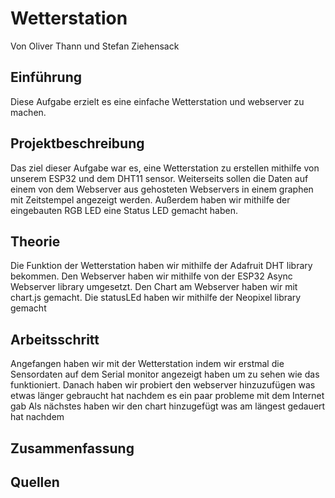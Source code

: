 # Wetterstation
Von Oliver Thann und Stefan Ziehensack

## Einführung
Diese Aufgabe erzielt es eine einfache Wetterstation und webserver zu machen.

## Projektbeschreibung
Das ziel dieser Aufgabe war es, eine Wetterstation zu erstellen mithilfe von unserem ESP32 und dem DHT11 sensor. Weiterseits sollen die Daten auf einem von dem Webserver aus gehosteten Webservers in einem graphen mit Zeitstempel angezeigt werden.
Außerdem haben wir mithilfe der eingebauten RGB LED eine Status LED gemacht haben.

## Theorie
Die Funktion der Wetterstation haben wir mithilfe der Adafruit DHT library bekommen.
Den Webserver haben wir mithilfe von der ESP32 Async Webserver library umgesetzt.
Den Chart am Webserver haben wir mit chart.js gemacht.
Die statusLEd haben wir mithilfe der Neopixel library gemacht

## Arbeitsschritt
Angefangen haben wir mit der Wetterstation indem wir erstmal die Sensordaten auf dem Serial monitor angezeigt haben um zu sehen wie das funktioniert.
Danach haben wir probiert den webserver hinzuzufügen was etwas länger gebraucht hat nachdem es ein paar probleme mit dem Internet gab
Als nächstes haben wir den chart hinzugefügt was am längest gedauert hat nachdem

## Zusammenfassung

## Quellen
